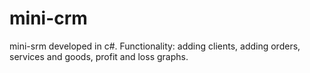 # mini-crm
mini-srm developed in c#. Functionality: adding clients, adding orders, services and goods, profit and loss graphs.
